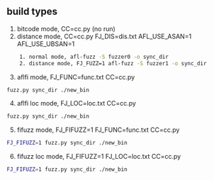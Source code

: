 ## build types

1. bitcode mode, CC=cc.py (no run)
2. distance mode, CC=cc.py FJ_DIS=dis.txt AFL_USE_ASAN=1 AFL_USE_UBSAN=1

```bash
    1. normal mode, afl-fuzz -S fuzzer0 -o sync_dir
    2. distance mode, FJ_FUZZ=1 afl-fuzz -S fuzzer1 -o sync_dir
```

3. aflfi mode, FJ_FUNC=func.txt CC=cc.py

```bash
fuzz.py sync_dir ./new_bin
```

4. aflfi loc mode, FJ_LOC=loc.txt CC=cc.py

```bash
fuzz.py sync_dir ./new_bin
```

5. fifuzz mode, FJ_FIFUZZ=1 FJ_FUNC=func.txt CC=cc.py

```bash
FJ_FIFUZZ=1 fuzz.py sync_dir ./new_bin 
```

6. fifuzz loc mode, FJ_FIFUZZ=1 FJ_LOC=loc.txt CC=cc.py

```bash
FJ_FIFUZZ=1 fuzz.py sync_dir ./new_bin
```